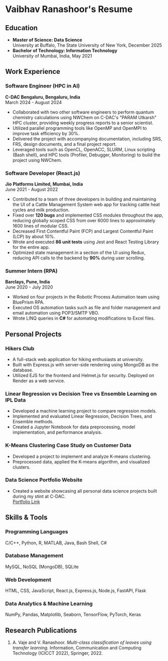 # Vaibhav Ranashoor's Resume

## Education
- **Master of Science: Data Science**  
  University at Buffalo, The State University of New York, December 2025
- **Bachelor of Technology: Information Technology**  
  University of Mumbai, India, May 2021

## Work Experience

### Software Engineer (HPC in AI)  
**C-DAC Bengaluru, Bengaluru, India**  
March 2024 - August 2024  
- Collaborated with two other software engineers to perform quantum chemistry calculations using NWChem on C-DAC's "PARAM Utkarsh" HPC cluster, providing weekly progress reports to a senior scientist.
- Utilized parallel programming tools like OpenMP and OpenMPI to improve task efficiency by 30%.
- Delivered the project with accompanying documentation, including SRS, FRS, design documents, and a final project report.
- Leveraged tools such as OpenCL, OpenACC, SLURM, Linux scripting (Bash shell), and HPC tools (Profiler, Debugger, Monitoring) to build the project using NWChem.

### Software Developer (React.js)  
**Jio Platforms Limited, Mumbai, India**  
June 2021 - August 2022  
- Contributed to a team of three developers in building and maintaining the UI of a Cattle Management System web app for tracking cattle heat cycles and milk production.
- Fixed over **120 bugs** and implemented CSS modules throughout the app, reducing globally scoped CSS from over 6000 lines to approximately 1600 lines of modular CSS.
- Decreased First Contentful Paint (FCP) and Largest Contentful Paint (LCP) by about 10%.
- Wrote and executed **86 unit tests** using Jest and React Testing Library for the entire app.
- Optimized state management in a section of the UI using Redux, reducing API calls to the backend by **90%** during user scrolling.

### Summer Intern (RPA)  
**Barclays, Pune, India**  
June 2020 - July 2020  
- Worked on four projects in the Robotic Process Automation team using BluePrism RPA.
- Executed OS automation tasks such as file and folder management and email automation using POP3/SMTP VBO.
- Wrote LINQ queries in **C#** for automating modifications to Excel files.

## Personal Projects

### Hikers Club
- A full-stack web application for hiking enthusiasts at university.
- Built with Express.js with server-side rendering using MongoDB as the database.
- Utilized EJS for the frontend and Helmet.js for security. Deployed on Render as a web service.

### Linear Regression vs Decision Tree vs Ensemble Learning on IPL Data
- Developed a machine learning project to compare regression models.
- Implemented and evaluated Linear Regression, Decision Trees, and Ensemble methods.
- Created a Jupyter Notebook for data preprocessing, model implementation, and performance analysis.

### K-Means Clustering Case Study on Customer Data
- Developed a project to implement and analyze K-means clustering.
- Preprocessed data, applied the K-means algorithm, and visualized clusters.

### Data Science Portfolio Website
- Created a website showcasing all personal data science projects built during my stint at C-DAC.  
  [Portfolio Link](https://www.datascienceportfol.io/vaibhavranashoor)

## Skills & Tools

### Programming Languages
C/C++, Python, R, MATLAB, Java, Bash Shell, C#

### Database Management
MySQL, NoSQL (MongoDB), SQLite

### Web Development
HTML, CSS, JavaScript, React.js, Express.js, Node.js, FastAPI, Flask

### Data Analytics & Machine Learning
NumPy, Pandas, Matplotlib, Seaborn, TensorFlow, PyTorch, Keras

## Research Publications
1. A. Vaje and V. Ranashoor. *Multi-class classification of leaves using transfer learning.* Information, Communication and Computing Technology (ICICCT 2022), Springer, 2022.
